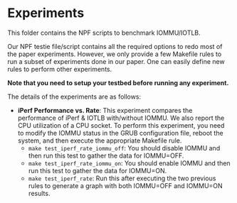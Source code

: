 # Experiments

This folder contains the NPF scripts to benchmark IOMMU/IOTLB.

Our NPF testie file/script contains all the required options to redo most of the paper experiments. However, we only provide a few Makefile rules to run a subset of experiments done in our paper. One can easily define new rules to perform other experiments.  

**Note that you need to setup your testbed before running any experiment.**

The details of the experiments are as follows:

* **iPerf Performance vs. Rate**: This experiment compares the performance of iPerf & IOTLB with/without IOMMU. We also report the CPU utilization of a CPU socket. To perform this experiment, you need to modify the IOMMU status in the GRUB configuration file, reboot the system, and then execute the appropriate Makefile rule.
  - `make test_iperf_rate_iommu_off`: You should disable IOMMU and then run this test to gather the data for IOMMU=OFF.
  - `make test_iperf_rate_iommu_on`: You should enable IOMMU and then run this test to gather the data for IOMMU=ON.
  - `make test_iperf_rate`: Run this after executing the two previous rules to generate a graph with both IOMMU=OFF and IOMMU=ON results. 